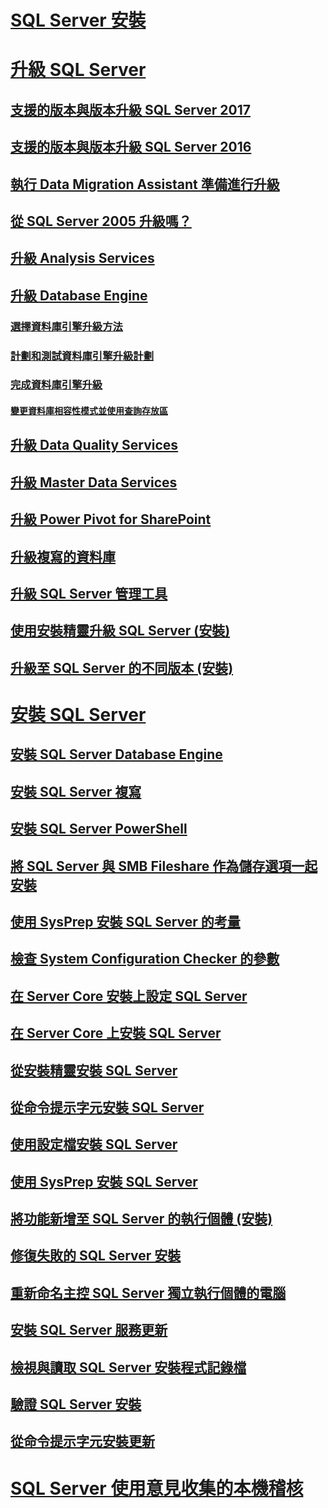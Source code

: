 # [SQL Server 安裝](installation-for-sql-server.md)  
# [升級 SQL Server](upgrade-sql-server.md)  
## [支援的版本與版本升級 SQL Server 2017](supported-version-and-edition-upgrades-2017.md)  
## [支援的版本與版本升級 SQL Server 2016](supported-version-and-edition-upgrades.md)  
## [執行 Data Migration Assistant 準備進行升級](prepare-for-upgrade-by-running-data-migration-assistant.md)  
## [從 SQL Server 2005 升級嗎？](are-you-upgrading-from-sql-server-2005.md)  
## [升級 Analysis Services](upgrade-analysis-services.md)  
## [升級 Database Engine](upgrade-database-engine.md)  
### [選擇資料庫引擎升級方法](choose-a-database-engine-upgrade-method.md)  
### [計劃和測試資料庫引擎升級計劃](plan-and-test-the-database-engine-upgrade-plan.md)  
### [完成資料庫引擎升級](complete-the-database-engine-upgrade.md)  
#### [變更資料庫相容性模式並使用查詢存放區](change-the-database-compatibility-mode-and-use-the-query-store.md)  
## [升級 Data Quality Services](upgrade-data-quality-services.md)  
## [升級 Master Data Services](upgrade-master-data-services.md)  
## [升級 Power Pivot for SharePoint](upgrade-power-pivot-for-sharepoint.md)  
## [升級複寫的資料庫](upgrade-replicated-databases.md)  
## [升級 SQL Server 管理工具](upgrade-sql-server-management-tools.md)  
## [使用安裝精靈升級 SQL Server (安裝)](upgrade-sql-server-using-the-installation-wizard-setup.md)  
## [升級至 SQL Server 的不同版本 (安裝)](upgrade-to-a-different-edition-of-sql-server-setup.md)  
# [安裝 SQL Server](install-sql-server.md)  
## [安裝 SQL Server Database Engine](install-sql-server-database-engine.md)  
## [安裝 SQL Server 複寫](install-sql-server-replication.md)  
## [安裝 SQL Server PowerShell](install-sql-server-powershell.md)  
## [將 SQL Server 與 SMB Fileshare 作為儲存選項一起安裝](install-sql-server-with-smb-fileshare-as-a-storage-option.md)  
## [使用 SysPrep 安裝 SQL Server 的考量](considerations-for-installing-sql-server-using-sysprep.md)  
## [檢查 System Configuration Checker 的參數](check-parameters-for-the-system-configuration-checker.md)  
## [在 Server Core 安裝上設定 SQL Server](configure-sql-server-on-a-server-core-installation.md)  
## [在 Server Core 上安裝 SQL Server](install-sql-server-on-server-core.md)  
## [從安裝精靈安裝 SQL Server](install-sql-server-from-the-installation-wizard-setup.md)
## [從命令提示字元安裝 SQL Server](install-sql-server-2016-from-the-command-prompt.md)  
## [使用設定檔安裝 SQL Server](install-sql-server-2016-using-a-configuration-file.md)  
## [使用 SysPrep 安裝 SQL Server](install-sql-server-using-sysprep.md)  
## [將功能新增至 SQL Server 的執行個體 (安裝)](add-features-to-an-instance-of-sql-server-2016-setup.md)  
## [修復失敗的 SQL Server 安裝](repair-a-failed-sql-server-installation.md)  
## [重新命名主控 SQL Server 獨立執行個體的電腦](rename-a-computer-that-hosts-a-stand-alone-instance-of-sql-server.md)  
## [安裝 SQL Server 服務更新](install-sql-server-servicing-updates.md)  
## [檢視與讀取 SQL Server 安裝程式記錄檔](view-and-read-sql-server-setup-log-files.md)  
## [驗證 SQL Server 安裝](validate-a-sql-server-installation.md)  
## [從命令提示字元安裝更新](installing-updates-from-the-command-prompt.md)  
# [SQL Server 使用意見收集的本機稽核](local-audit-for-sql-server-usage-feedback-collection.md)  
